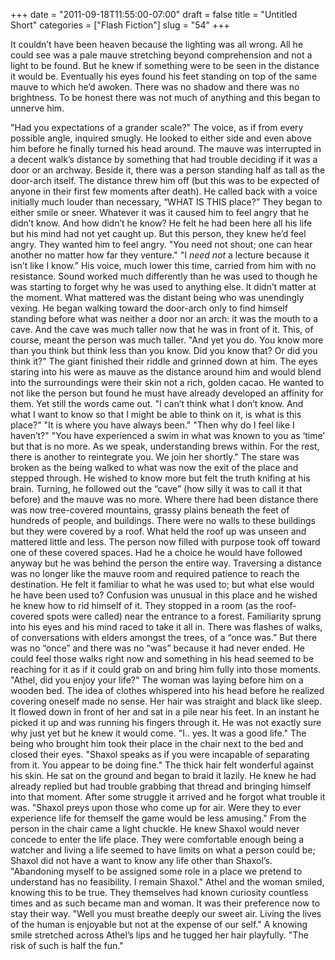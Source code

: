 +++
date = "2011-09-18T11:55:00-07:00"
draft = false
title = "Untitled Short"
categories = ["Flash Fiction"]
slug = "54"
+++

It couldn’t have been heaven because the lighting was all wrong. All he could see was a pale mauve stretching beyond comprehension and not a light to be found. But he knew if something were to be seen in the distance it would be. Eventually his eyes found his feet standing on top of the same mauve to which he’d awoken. There was no shadow and there was no brightness. To be honest there was not much of anything and this began to unnerve him.

<!-- more -->
"Had you expectations of a grander scale?"
The voice, as if from every possible angle, inquired smugly. He looked to either side and even above him before he finally turned his head around. The mauve was interrupted in a decent walk’s distance by something that had trouble deciding if it was a door or an archway. Beside it, there was a person standing half as tall as the door-arch itself. The distance threw him off (but this was to be expected of anyone in their first few moments after death). He called back with a voice initially much louder than necessary, “WHAT IS THIS place?”
They began to either smile or sneer. Whatever it was it caused him to feel angry that he didn’t know. And how didn’t he know? He felt he had been here all his life but his mind had not yet caught up. But this person, they knew he’d feel angry. They wanted him to feel angry.
"You need not shout; one can hear another no matter how far they venture."
"I <em>need not</em> a lecture because it isn’t like I know.” His voice, much lower this time, carried from him with no resistance. Sound worked much differently than he was used to though he was starting to forget why he was used to anything else. It didn’t matter at the moment. What mattered was the distant being who was unendingly vexing. He began walking toward the door-arch only to find himself standing before what was neither a door nor an arch: it was the mouth to a cave. And the cave was much taller now that he was in front of it. This, of course, meant the person was much taller.
"And yet you do. You know more than you think but think less than you know. Did you know that? Or did you think it?" The giant finished their riddle and grinned down at him. The eyes staring into his were as mauve as the distance around him and would blend into the surroundings were their skin not a rich, golden cacao. He wanted to not like the person but found he must have already developed an affinity for them. Yet still the words came out.
"I can’t think what I don’t know. And what I want to know so that I might be able to think on it, is what is this place?"
"It is where you have always been."
"Then why do I feel like I haven’t?"
"You have experienced a swim in what was known to you as ‘time’ but that is no more. As we speak, understanding brews within. For the rest, there is another to reintegrate you. We join her shortly."
The stare was broken as the being walked to what was now the exit of the place and stepped through. He wished to know more but felt the truth knifing at his brain. Turning, he followed out the “cave” (how silly it was to call it that before) and the mauve was no more. Where there had been distance there was now tree-covered mountains, grassy plains beneath the feet of hundreds of people, and buildings. There were no walls to these buildings but they were covered by a roof. What held the roof up was unseen and mattered little and less.
The person now filled with purpose took off toward one of these covered spaces. Had he a choice he would have followed anyway but he was behind the person the entire way. Traversing a distance was no longer like the mauve room and required patience to reach the destination. He felt it familiar to what he was used to; but what else would he have been used to? Confusion was unusual in this place and he wished he knew how to rid himself of it.
They stopped in a room (as the roof-covered spots were called) near the entrance to a forest. Familiarity sprung into his eyes and his mind raced to take it all in. There was flashes of walks, of conversations with elders amongst the trees, of a “once was.” But there was no “once” and there was no “was” because it had never ended. He could feel those walks right now and something in his head seemed to be reaching for it as if it could grab on and bring him fully into those moments.
"Athel, did you enjoy your life?"
The woman was laying before him on a wooden bed. The idea of clothes whispered into his head before he realized covering oneself made no sense. Her hair was straight and black like sleep. It flowed down in front of her and sat in a pile near his feet. In an instant he picked it up and was running his fingers through it. He was not exactly sure why just yet but he knew it would come.
"I.. yes. It was a good life."
The being who brought him took their place in the chair next to the bed and closed their eyes.
"Shaxol speaks as if you were incapable of separating from it. You appear to be doing fine."
The thick hair felt wonderful against his skin. He sat on the ground and began to braid it lazily. He knew he had already replied but had trouble grabbing that thread and bringing himself into that moment. After some struggle it arrived and he forgot what trouble it was.
"Shaxol preys upon those who come up for air. Were they to ever experience life for themself the game would be less amusing."
From the person in the chair came a light chuckle. He knew Shaxol would never concede to enter the life place. They were comfortable enough being a watcher and living a life seemed to have limits on what a person could be; Shaxol did not have a want to know any life other than Shaxol’s.
"Abandoning myself to be assigned some role in a place we pretend to understand has no feasibility. I remain Shaxol."
Athel and the woman smiled, knowing this to be true. They themselves had known curiosity countless times and as such became man and woman. It was their preference now to stay their way.
"Well you must breathe deeply our sweet air. Living the lives of the human is enjoyable but not at the expense of our self."
A knowing smile stretched across Athel’s lips and he tugged her hair playfully.
"The risk of such is half the fun."
